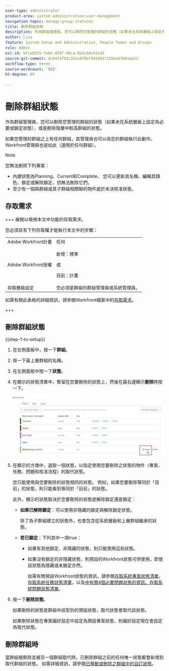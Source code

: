 ```yaml
---
user-type: administrator
product-area: system-administration;user-management
navigation-topic: manage-group-statuses
title: 刪除群組狀態
description: 作為群組管理員，您可以刪除您管理的群組的狀態（如果未在系統層級上設定為必要或鎖定狀態），或是刪除階層中較高群組的狀態。
author: Lisa
feature: System Setup and Administration, People Teams and Groups
role: Admin
exl-id: bfce0325-fe6e-459f-96ca-9a5c94c61ed3
source-git-commit: dc64fef83c2b1e9f8bf9438017155bd47b83ab23
workflow-type: tm+mt
source-wordcount: '563'
ht-degree: 0%

---
```


# 刪除群組狀態

作為群組管理員，您可以刪除您管理的群組的狀態（如果未在系統層級上設定為必要或鎖定狀態），或是刪除階層中較高群組的狀態。

如果您管理的群組之上有任何群組，其管理員也可以為您的群組執行此動作。 Workfront管理員也是如此（適用於任何群組）。

>[!NOTE]
>
>您無法刪除下列專案：
>
>* 內建狀態為Planning、Current和Complete。 您可以更新其名稱、編輯其顏色、鎖定或解除鎖定，但無法刪除它們。
>* 至少有一個與群組或其子群組相關聯的物件處於未決核准狀態。

## 存取需求

+++ 展開以檢視本文中功能的存取需求。

您必須具有下列存取權才能執行本文中的步驟：

<table style="table-layout:auto"> 
 <col> 
 <col> 
 <tbody> 
  <tr> 
   <td role="rowheader">Adobe Workfront計畫</td> 
   <td>任何</td> 
  </tr> 
  <tr> 
  <tr> 
   <td role="rowheader">Adobe Workfront授權</td> 
   <td><p>新增：標準</p>
       <p>或</p>
       <p>目前：計畫</p></td>
  </tr> 
  </tr> 
  <tr> 
   <td role="rowheader">存取層級設定</td> 
   <td>您必須是群組的群組管理員或系統管理員。</td>
  </tr> 
 </tbody> 
</table>

如需有關此表格的詳細資訊，請參閱Workfront檔案中的[存取需求](/help/quicksilver/administration-and-setup/add-users/access-levels-and-object-permissions/access-level-requirements-in-documentation.md)。

+++

## 刪除群組狀態

{{step-1-to-setup}}

1. 在左側面板中，按一下&#x200B;**群組**。
1. 按一下最上層群組的名稱。
1. 在左側面板中按一下&#x200B;**狀態**。
1. 在顯示的狀態清單中，暫留在您要刪除的狀態上，然後在最右邊顯示&#x200B;**刪除**&#x200B;時按一下。

   ![](assets/hover-click-delete.jpg)

1. 在顯示的方塊中，選取一個狀態，以指定使用您要刪除之狀態的物件（專案、任務、問題和核准流程）的取代狀態。

   您只能使用與您要刪除的狀態相同的狀態。 例如，如果您要刪除等同於「目前」的狀態，則只能看到等同於「目前」的狀態。

   此外，顯示的狀態取決於您要刪除的狀態是解除鎖定還是鎖定：

   * **如果已解除鎖定**：可以使用非隱藏的鎖定與解除鎖定狀態。

     除了為子群組建立的狀態外，也會包含從系統層級和上層群組繼承的狀態。

   * **若已鎖定**：下列其中一項true：

      * 如果有其他鎖定、非隱藏的狀態，則只能使用這些狀態。
      * 如果沒有鎖定的非隱藏狀態，則預設的Workfront狀態可供使用，即使該狀態為隱藏或未鎖定亦然。

        如需有關預設Workfront狀態的資訊，請參閱[存取系統專案狀態清單](../../../administration-and-setup/customize-workfront/creating-custom-status-and-priority-labels/project-statuses.md)，[存取系統任務狀態清單](../../../administration-and-setup/customize-workfront/creating-custom-status-and-priority-labels/task-statuses.md)，以及[中有關4個必要問題狀態的資訊。存取系統問題狀態清單](../../../administration-and-setup/customize-workfront/creating-custom-status-and-priority-labels/issue-statuses.md)。

1. 按一下&#x200B;**刪除狀態**。

   如果刪除的狀態是群組中該型別的預設狀態，取代狀態會取代該狀態。

   如果刪除狀態在專案偏好設定中設定為預設專案狀態，則偏好設定現在會設定為取代狀態。

## 刪除群組時

當群組被刪除並被另一個群組取代時，已刪除群組之前的任何唯一狀態都會新增到取代群組的狀態。 如需詳細資訊，請參閱[已移動或刪除之群組中的自訂狀態](../../../administration-and-setup/manage-groups/manage-group-statuses/custom-statuses-in-group-moved-or-deleted.md)。
